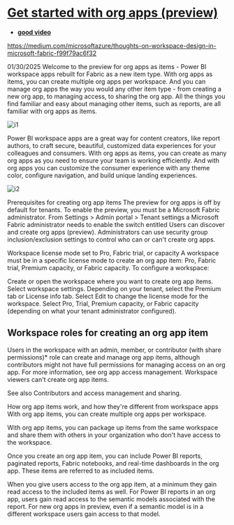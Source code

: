 # **[Get started with org apps (preview)](https://learn.microsoft.com/en-us/power-bi/consumer/org-app-items/org-app-items)**

- **[good video](https://www.youtube.com/watch?v=7W3_9J0emKM&t=124s)**

<https://medium.com/microsoftazure/thoughts-on-workspace-design-in-microsoft-fabric-f99f79ac6f32>

01/30/2025
Welcome to the preview for org apps as items - Power BI workspace apps rebuilt for Fabric as a new item type. With org apps as items, you can create multiple org apps per workspace. And you can manage org apps the way you would any other item type - from creating a new org app, to managing access, to sharing the org app. All the things you find familiar and easy about managing other items, such as reports, are all familiar with org apps as items.

![i1](https://learn.microsoft.com/en-us/power-bi/consumer/org-app-items/media/org-app-items/org-app-item-management-collage.png)

Power BI workspace apps are a great way for content creators, like report authors, to craft secure, beautiful, customized data experiences for your colleagues and consumers. With org apps as items, you can create as many org apps as you need to ensure your team is working efficiently. And with org apps you can customize the consumer experience with any theme color, configure navigation, and build unique landing experiences.

![i2](https://learn.microsoft.com/en-us/power-bi/consumer/org-app-items/media/org-app-items/org-app-consumer-view.png)

Prerequisites for creating org app items
The preview for org apps is off by default for tenants. To enable the preview, you must be a Microsoft Fabric administrator. From Settings > Admin portal > Tenant settings a Microsoft Fabric administrator needs to enable the switch entitled Users can discover and create org apps (preview). Administrators can use security group inclusion/exclusion settings to control who can or can't create org apps.

Workspace license mode set to Pro, Fabric trial, or capacity
A workspace must be in a specific license mode to create an org app item: Pro, Fabric trial, Premium capacity, or Fabric capacity. To configure a workspace:

Create or open the workspace where you want to create org app items.
Select workspace settings.
Depending on your tenant, select the Premium tab or License info tab.
Select Edit to change the license mode for the workspace.
Select Pro, Trial, Premium capacity, or Fabric capacity (depending on what your tenant administrator configured).

## Workspace roles for creating an org app item

Users in the workspace with an admin, member, or contributor (with share permissions)* role can create and manage org app items, although contributors might not have full permissions for managing access on an org app. For more information, see org app access management. Workspace viewers can't create org app items.

See also Contributors and access management and sharing.

How org app items work, and how they're different from workspace apps
With org app items, you can create multiple org apps per workspace.

With org app items, you can package up items from the same workspace and share them with others in your organization who don't have access to the workspace.

Once you create an org app item, you can include Power BI reports, paginated reports, Fabric notebooks, and real-time dashboards in the org app. These items are referred to as included items.

When you give users access to the org app item, at a minimum they gain read access to the included items as well. For Power BI reports in an org app, users gain read access to the semantic models associated with the report. For new org apps in preview, even if a semantic model is in a different workspace users gain access to that model.
